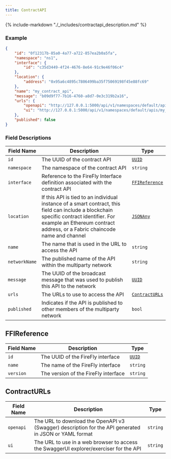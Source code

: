```yaml
---
title: ContractAPI
---
```

{% include-markdown "./_includes/contractapi_description.md" %}

### Example

```json
{
    "id": "0f12317b-85a0-4a77-a722-857ea2b0a5fa",
    "namespace": "ns1",
    "interface": {
        "id": "c35d3449-4f24-4676-8e64-91c9e46f06c4"
    },
    "location": {
        "address": "0x95a6c4895c7806499ba35f75069198f45e88fc69"
    },
    "name": "my_contract_api",
    "message": "b09d9f77-7b16-4760-a8d7-0e3c319b2a16",
    "urls": {
        "openapi": "http://127.0.0.1:5000/api/v1/namespaces/default/apis/my_contract_api/api/swagger.json",
        "ui": "http://127.0.0.1:5000/api/v1/namespaces/default/apis/my_contract_api/api"
    },
    "published": false
}
```

### Field Descriptions

| Field Name | Description | Type |
|------------|-------------|------|
| `id` | The UUID of the contract API | [`UUID`](simpletypes.md#uuid) |
| `namespace` | The namespace of the contract API | `string` |
| `interface` | Reference to the FireFly Interface definition associated with the contract API | [`FFIReference`](#ffireference) |
| `location` | If this API is tied to an individual instance of a smart contract, this field can include a blockchain specific contract identifier. For example an Ethereum contract address, or a Fabric chaincode name and channel | [`JSONAny`](simpletypes.md#jsonany) |
| `name` | The name that is used in the URL to access the API | `string` |
| `networkName` | The published name of the API within the multiparty network | `string` |
| `message` | The UUID of the broadcast message that was used to publish this API to the network | [`UUID`](simpletypes.md#uuid) |
| `urls` | The URLs to use to access the API | [`ContractURLs`](#contracturls) |
| `published` | Indicates if the API is published to other members of the multiparty network | `bool` |

## FFIReference

| Field Name | Description | Type |
|------------|-------------|------|
| `id` | The UUID of the FireFly interface | [`UUID`](simpletypes.md#uuid) |
| `name` | The name of the FireFly interface | `string` |
| `version` | The version of the FireFly interface | `string` |


## ContractURLs

| Field Name | Description | Type |
|------------|-------------|------|
| `openapi` | The URL to download the OpenAPI v3 (Swagger) description for the API generated in JSON or YAML format | `string` |
| `ui` | The URL to use in a web browser to access the SwaggerUI explorer/exerciser for the API | `string` |


